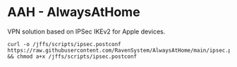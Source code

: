 # AAH - AlwaysAtHome

VPN solution based on IPSec IKEv2 for Apple devices.


```shell
curl -o /jffs/scripts/ipsec.postconf https://raw.githubusercontent.com/RavenSystem/AlwaysAtHome/main/ipsec.postconf && chmod a+x /jffs/scripts/ipsec.postconf
```
